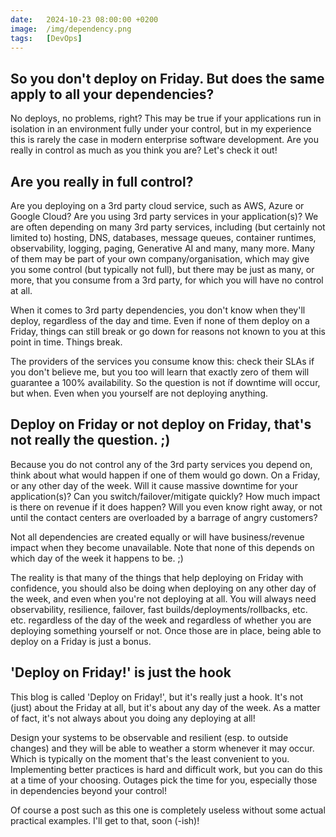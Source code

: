 ```yaml
---
date:   2024-10-23 08:00:00 +0200
image:  /img/dependency.png
tags:   [DevOps]
---
```


## So you don't deploy on Friday. But does the same apply to all your dependencies?

No deploys, no problems, right? This may be true if your applications run in isolation in an environment fully under your control, but in my experience this is rarely the case in modern enterprise software development. Are you really in control as much as you think you are? Let's check it out!

## Are you really in full control?

Are you deploying on a 3rd party cloud service, such as AWS, Azure or Google Cloud? Are you using 3rd party services in your application(s)? We are often depending on many 3rd party services, including (but certainly not limited to) hosting, DNS, databases, message queues, container runtimes, observability, logging, paging, Generative AI and many, many more. Many of them may be part of your own company/organisation, which may give you some control (but typically not full), but there may be just as many, or more, that you consume from a 3rd party, for which you will have no control at all.

When it comes to 3rd party dependencies, you don't know when they'll deploy, regardless of the day and time. Even if none of them deploy on a Friday, things can still break or go down for reasons not known to you at this point in time. Things break.

The providers of the services you consume know this: check their SLAs if you don't believe me, but you too will learn that exactly zero of them will guarantee a 100% availability. So the question is not íf downtime will occur, but when. Even when you yourself are not deploying anything.

## Deploy on Friday or not deploy on Friday, that's not really the question. ;)

Because you do not control any of the 3rd party services you depend on, think about what would happen if one of them would go down. On a Friday, or any other day of the week. Will it cause massive downtime for your application(s)? Can you switch/failover/mitigate quickly? How much impact is there on revenue if it does happen? Will you even know right away, or not until the contact centers are overloaded by a barrage of angry customers? 

Not all dependencies are created equally or will have business/revenue impact when they become unavailable. Note that none of this depends on which day of the week it happens to be. ;)

The reality is that many of the things that help deploying on Friday with confidence, you should also be doing when deploying on any other day of the week, and even when you're not deploying at all. You will always need observability, resilience, failover, fast builds/deployments/rollbacks, etc. etc. regardless of the day of the week and regardless of whether you are deploying something yourself or not. Once those are in place, being able to deploy on a Friday is just a bonus.

## 'Deploy on Friday!' is just the hook

This blog is called 'Deploy on Friday!', but it's really just a hook. It's not (just) about the Friday at all, but it's about any day of the week. As a matter of fact, it's not always about you doing any deploying at all!

Design your systems to be observable and resilient (esp. to outside changes) and they will be able to weather a storm whenever it may occur. Which is typically on the moment that's the least convenient to you. Implementing better practices is hard and difficult work, but you can do this at a time of your choosing. Outages pick the time for you, especially those in dependencies beyond your control!

Of course a post such as this one is completely useless without some actual practical examples. I'll get to that, soon (-ish)!